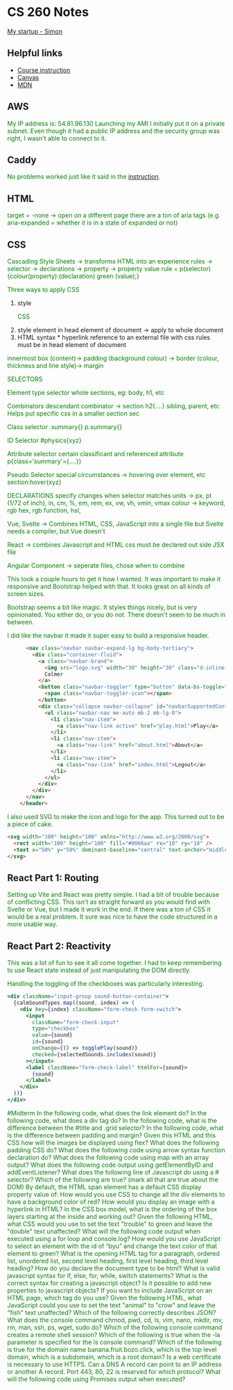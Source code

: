 # CS 260 Notes

[My startup - Simon](https://simon.cs260.click)

## Helpful links

- [Course instruction](https://github.com/webprogramming260)
- [Canvas](https://byu.instructure.com)
- [MDN](https://developer.mozilla.org)

## AWS

My IP address is: 54.81.96.130
Launching my AMI I initially put it on a private subnet. Even though it had a public IP address and the security group was right, I wasn't able to connect to it.

## Caddy

No problems worked just like it said in the [instruction](https://github.com/webprogramming260/.github/blob/main/profile/webServers/https/https.md).

## HTML

target = -none -> open on a different page 
there are a ton of aria tags (e.g. aria-expanded = whether it is in a state of expanded or not)

## CSS
Cascading Style Sheets -> transforms HTML into an experience 
rules -> selector -> declarations -> property -> property value 
rule = p(selector){colour(property):(declaration) green (value);}

Three ways to apply CSS
1) style 
    <p style="colour:green"> CSS</p>
2) style element in head element of document -> apply to whole document 
    <head><style> p {color: green;} </style></head>
3) HTML syntax <link> *
hyperlink reference to an external file with css rules
must be in head element of document 

innermost box (content)-> padding (background colour) -> border (colour, thickness and line style)-> margin 



SELECTORS

Element type selector 
whole sections, eg: body, h1, etc

Combinators 
descendant combinator -> section h2{....}
sibling, parent, etc 
Helps put specific css in a smaller section 
sec

Class selector
.summary{}
p.summary{}

ID Selector 
#physics{xyz}

Attribute selector 
certain classificant and referenced attribute 
p{class='summary'={....}}

Pseudo Selector
special circumstances -> hovering over element, etc
section:hover{xyz} 



DECLARATIONS
specify changes when selector matches 
units -> px, pt (1/72 of inch), in, cm, %, em, rem, ex, vw, vh, vmin, vmax
colour -> keyword, rgb hex, rgb function, hsl, 

Vue, Svelte -> Combines HTML, CSS, JavaScript into a single file 
but Svelte needs a compiler, but Vue doesn't

React -> combines Javascript and HTML
css must be declared out side JSX file 

Angular Component -> seperate files, chose when to combine 


This took a couple hours to get it how I wanted. It was important to make it responsive and Bootstrap helped with that. It looks great on all kinds of screen sizes.

Bootstrap seems a bit like magic. It styles things nicely, but is very opinionated. You either do, or you do not. There doesn't seem to be much in between.

I did like the navbar it made it super easy to build a responsive header.

```html
      <nav class="navbar navbar-expand-lg bg-body-tertiary">
        <div class="container-fluid">
          <a class="navbar-brand">
            <img src="logo.svg" width="30" height="30" class="d-inline-block align-top" alt="" />
            Calmer
          </a>
          <button class="navbar-toggler" type="button" data-bs-toggle="collapse" data-bs-target="#navbarSupportedContent">
            <span class="navbar-toggler-icon"></span>
          </button>
          <div class="collapse navbar-collapse" id="navbarSupportedContent">
            <ul class="navbar-nav me-auto mb-2 mb-lg-0">
              <li class="nav-item">
                <a class="nav-link active" href="play.html">Play</a>
              </li>
              <li class="nav-item">
                <a class="nav-link" href="about.html">About</a>
              </li>
              <li class="nav-item">
                <a class="nav-link" href="index.html">Logout</a>
              </li>
            </ul>
          </div>
        </div>
      </nav>
    </header>
```

I also used SVG to make the icon and logo for the app. This turned out to be a piece of cake.

```html
<svg width="100" height="100" xmlns="http://www.w3.org/2000/svg">
  <rect width="100" height="100" fill="#0066aa" rx="10" ry="10" />
  <text x="50%" y="50%" dominant-baseline="central" text-anchor="middle" font-size="72" font-family="Arial" fill="white">C</text>
</svg>
```

## React Part 1: Routing

Setting up Vite and React was pretty simple. I had a bit of trouble because of conflicting CSS. This isn't as straight forward as you would find with Svelte or Vue, but I made it work in the end. If there was a ton of CSS it would be a real problem. It sure was nice to have the code structured in a more usable way.

## React Part 2: Reactivity

This was a lot of fun to see it all come together. I had to keep remembering to use React state instead of just manipulating the DOM directly.

Handling the toggling of the checkboxes was particularly interesting.

```jsx
<div className="input-group sound-button-container">
  {calmSoundTypes.map((sound, index) => (
    <div key={index} className="form-check form-switch">
      <input
        className="form-check-input"
        type="checkbox"
        value={sound}
        id={sound}
        onChange={() => togglePlay(sound)}
        checked={selectedSounds.includes(sound)}
      ></input>
      <label className="form-check-label" htmlFor={sound}>
        {sound}
      </label>
    </div>
  ))}
</div>
```

#Midterm
In the following code, what does the link element do?
In the following code,  what does a div tag do?
In the following code, what is the difference between the #title and .grid selector?
In the following code, what is the difference between padding and margin?
Given this HTML and this CSS how will the images be displayed using flex?
What does the following padding CSS do?
What does the following code using arrow syntax function declaration do?
What does the following code using map with an array output?
What does the following code output using getElementByID and addEventListener?
What does the following line of Javascript do using a # selector?
Which of the following are true? (mark all that are true about the DOM)
By default, the HTML span element has a default CSS display property value of: 
How would you use CSS to change all the div elements to have a background color of red?
How would you display an image with a hyperlink in HTML?
In the CSS box model, what is the ordering of the box layers starting at the inside and working out?
Given the following HTML, what CSS would you use to set the text "trouble" to green and leave the "double" text unaffected?
What will the following code output when executed using a for loop and console.log?
How would you use JavaScript to select an element with the id of “byu” and change the text color of that element to green?
What is the opening HTML tag for a paragraph, ordered list, unordered list, second level heading, first level heading, third level heading?
How do you declare the document type to be html?
What is valid javascript syntax for if, else, for, while, switch statements?
What is the correct syntax for creating a javascript object?
Is it possible to add new properties to javascript objects?
If you want to include JavaScript on an HTML page, which tag do you use?
Given the following HTML, what JavaScript could you use to set the text "animal" to "crow" and leave the "fish" text unaffected?
Which of the following correctly describes JSON?
What does the console command chmod, pwd, cd, ls, vim, nano, mkdir, mv, rm, man, ssh, ps, wget, sudo  do?
Which of the following console command creates a remote shell session?
Which of the following is true when the -la parameter is specified for the ls console command?
Which of the following is true for the domain name banana.fruit.bozo.click, which is the top level domain, which is a subdomain, which is a root domain?
Is a web certificate is necessary to use HTTPS.
Can a DNS A record can point to an IP address or another A record.
Port 443, 80, 22 is reserved for which protocol?
What will the following code using Promises output when executed?
